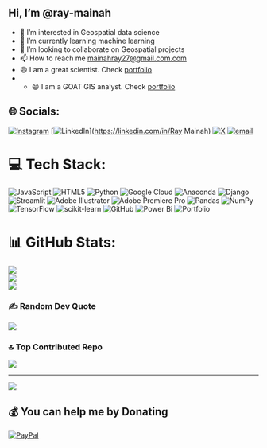## Hi, I’m @ray-mainah

- 👀 I’m interested in Geospatial data science<br/>
- 🌱 I’m currently learning machine learning <br/>
- 💞️ I’m looking to collaborate on Geospatial projects <br/>
- 📫 How to reach me mainahray27@gmail.com.com <br/>
- 😄 I am a great scientist. Check [portfolio](https://raymainah.netlify.app/)
- - 😄 I am a GOAT GIS analyst. Check [portfolio](https://mainnahgis.netlify.app/)


## 🌐 Socials:
[![Instagram](https://img.shields.io/badge/Instagram-%23E4405F.svg?logo=Instagram&logoColor=white)](https://instagram.com/MAINNAH) [![LinkedIn](https://img.shields.io/badge/LinkedIn-%230077B5.svg?logo=linkedin&logoColor=white)](https://linkedin.com/in/Ray Mainah) [![X](https://img.shields.io/badge/X-black.svg?logo=X&logoColor=white)](https://x.com/@ray_mainnH) [![email](https://img.shields.io/badge/Email-D14836?logo=gmail&logoColor=white)](mailto:mainahray27@gmail.com) 

# 💻 Tech Stack:
![JavaScript](https://img.shields.io/badge/javascript-%23323330.svg?style=for-the-badge&logo=javascript&logoColor=%23F7DF1E) ![HTML5](https://img.shields.io/badge/html5-%23E34F26.svg?style=for-the-badge&logo=html5&logoColor=white) ![Python](https://img.shields.io/badge/python-3670A0?style=for-the-badge&logo=python&logoColor=ffdd54) ![Google Cloud](https://img.shields.io/badge/GoogleCloud-%234285F4.svg?style=for-the-badge&logo=google-cloud&logoColor=white) ![Anaconda](https://img.shields.io/badge/Anaconda-%2344A833.svg?style=for-the-badge&logo=anaconda&logoColor=white) ![Django](https://img.shields.io/badge/django-%23092E20.svg?style=for-the-badge&logo=django&logoColor=white) ![Streamlit](https://img.shields.io/badge/Streamlit-%23FE4B4B.svg?style=for-the-badge&logo=streamlit&logoColor=white) ![Adobe Illustrator](https://img.shields.io/badge/adobe%20illustrator-%23FF9A00.svg?style=for-the-badge&logo=adobe%20illustrator&logoColor=white) ![Adobe Premiere Pro](https://img.shields.io/badge/Adobe%20Premiere%20Pro-9999FF.svg?style=for-the-badge&logo=Adobe%20Premiere%20Pro&logoColor=white) ![Pandas](https://img.shields.io/badge/pandas-%23150458.svg?style=for-the-badge&logo=pandas&logoColor=white) ![NumPy](https://img.shields.io/badge/numpy-%23013243.svg?style=for-the-badge&logo=numpy&logoColor=white) ![TensorFlow](https://img.shields.io/badge/TensorFlow-%23FF6F00.svg?style=for-the-badge&logo=TensorFlow&logoColor=white) ![scikit-learn](https://img.shields.io/badge/scikit--learn-%23F7931E.svg?style=for-the-badge&logo=scikit-learn&logoColor=white) ![GitHub](https://img.shields.io/badge/github-%23121011.svg?style=for-the-badge&logo=github&logoColor=white) ![Power Bi](https://img.shields.io/badge/power_bi-F2C811?style=for-the-badge&logo=powerbi&logoColor=black) ![Portfolio](https://img.shields.io/badge/Portfolio-%23000000.svg?style=for-the-badge&logo=firefox&logoColor=#FF7139)
# 📊 GitHub Stats:
![](https://github-readme-stats.vercel.app/api?username=ray-mainah&theme=merko&hide_border=false&include_all_commits=false&count_private=false)<br/>
![](https://nirzak-streak-stats.vercel.app/?user=ray-mainah&theme=merko&hide_border=false)<br/>
![](https://github-readme-stats.vercel.app/api/top-langs/?username=ray-mainah&theme=merko&hide_border=false&include_all_commits=false&count_private=false&layout=compact)

### ✍️ Random Dev Quote
![](https://quotes-github-readme.vercel.app/api?type=horizontal&theme=radical)

### 🔝 Top Contributed Repo
![](https://github-contributor-stats.vercel.app/api?username=ray-mainah&limit=5&theme=dark&combine_all_yearly_contributions=true)

---
[![](https://visitcount.itsvg.in/api?id=ray-mainah&icon=0&color=0)](https://visitcount.itsvg.in)

  ## 💰 You can help me by Donating
  [![PayPal](https://img.shields.io/badge/PayPal-00457C?style=for-the-badge&logo=paypal&logoColor=white)](https://paypal.me/raymainh24@gmail.com) 

  
<!-- Proudly created with GPRM ( https://gprm.itsvg.in ) -->
<!---
ray-mainah/ray-mainah is a ✨ special ✨ repository because its `README.md` (this file) appears on your GitHub profile.
You can click the Preview link to take a look at your changes.
--->
